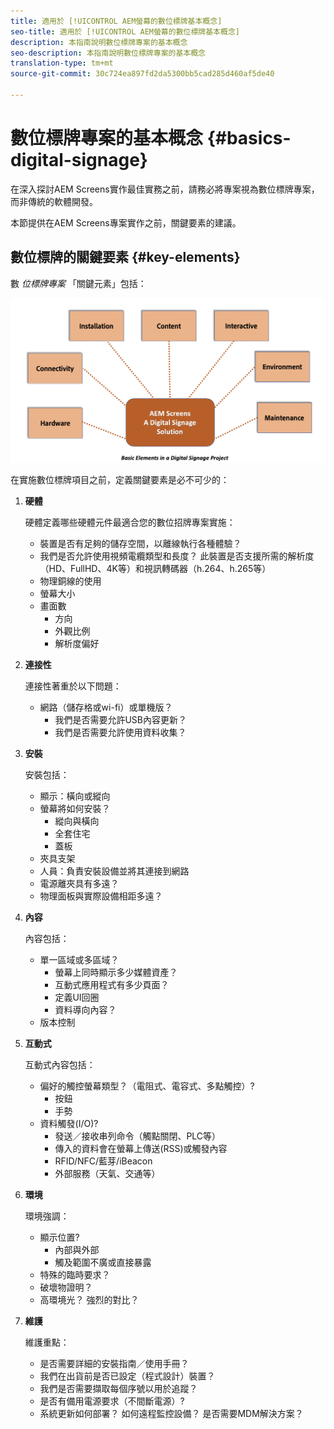 ```yaml
---
title: 適用於 [!UICONTROL AEM螢幕的數位標牌基本概念]
seo-title: 適用於 [!UICONTROL AEM螢幕的數位標牌基本概念]
description: 本指南說明數位標牌專案的基本概念
seo-description: 本指南說明數位標牌專案的基本概念
translation-type: tm+mt
source-git-commit: 30c724ea897fd2da5300bb5cad285d460af5de40

---
```



# 數位標牌專案的基本概念 {#basics-digital-signage}

在深入探討AEM Screens實作最佳實務之前，請務必將專案視為數位標牌專案，而非傳統的軟體開發。

本節提供在AEM Screens專案實作之前，關鍵要素的建議。

## 數位標牌的關鍵要素 {#key-elements}

數 *位標牌專案* 「關鍵元素」包括：

![](/help/assets/Elements-Revised.png)

在實施數位標牌項目之前，定義關鍵要素是必不可少的：

1. **硬體**

   硬體定義哪些硬體元件最適合您的數位招牌專案實施：
   * 裝置是否有足夠的儲存空間，以離線執行各種體驗？
   * 我們是否允許使用視頻電纜類型和長度？ 此裝置是否支援所需的解析度（HD、FullHD、4K等）和視訊轉碼器（h.264、h.265等）
   * 物理銅線的使用
   * 螢幕大小
   * 畫面數
      * 方向
      * 外觀比例
      * 解析度偏好

1. **連接性**

   連接性著重於以下問題：
   * 網路（儲存格或wi-fi）或單機版？
      * 我們是否需要允許USB內容更新？
      * 我們是否需要允許使用資料收集？

1. **安裝**

   安裝包括：
   * 顯示：橫向或縱向
   * 螢幕將如何安裝？
      * 縱向與橫向
      * 全套住宅
      * 蓋板
   * 夾具支架
   * 人員：負責安裝設備並將其連接到網路
   * 電源離夾具有多遠？
   * 物理面板與實際設備相距多遠？

1. **內容**

   內容包括：
   * 單一區域或多區域？
      * 螢幕上同時顯示多少媒體資產？
      * 互動式應用程式有多少頁面？
      * 定義UI回圈
      * 資料導向內容？
   * 版本控制

1. **互動式**

   互動式內容包括：
   * 偏好的觸控螢幕類型？（電阻式、電容式、多點觸控）?
      * 按鈕
      * 手勢
   * 資料觸發(I/O)?
      * 發送／接收串列命令（觸點關閉、PLC等）
      * 傳入的資料會在螢幕上傳送(RSS)或觸發內容
      * RFID/NFC/藍芽/iBeacon
      * 外部服務（天氣、交通等）

1. **環境**

   環境強調：
   * 顯示位置?
      * 內部與外部
      * 觸及範圍不廣或直接暴露
   * 特殊的臨時要求？
   * 破壞物證明？
   * 高環境光？ 強烈的對比？

1. **維護**

   維護重點：

   * 是否需要詳細的安裝指南／使用手冊？
   * 我們在出貨前是否已設定（程式設計）裝置？
   * 我們是否需要擷取每個序號以用於追蹤？
   * 是否有備用電源要求（不間斷電源）?
   * 系統更新如何部署？ 如何遠程監控設備？ 是否需要MDM解決方案？
